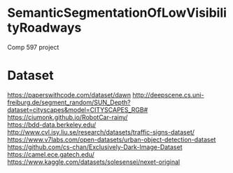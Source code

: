 # SemanticSegmentationOfLowVisibilityRoadways
Comp 597 project

# Dataset
https://paperswithcode.com/dataset/dawn
http://deepscene.cs.uni-freiburg.de/segment_random/SUN_Depth?dataset=cityscapes&model=CITYSCAPES_RGB# <br>
https://ciumonk.github.io/RobotCar-rainy/ <br>
https://bdd-data.berkeley.edu/ <br>
http://www.cvl.isy.liu.se/research/datasets/traffic-signs-dataset/ <br>
https://www.v7labs.com/open-datasets/urban-object-detection-dataset <br>
https://github.com/cs-chan/Exclusively-Dark-Image-Dataset <br>
https://camel.ece.gatech.edu/ <br>
https://www.kaggle.com/datasets/solesensei/nexet-original <br>
